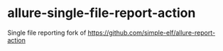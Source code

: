 # allure-single-file-report-action
Single file reporting fork of https://github.com/simple-elf/allure-report-action
